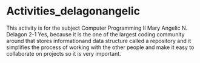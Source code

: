 # Activities_delagonangelic
This activity is for the subject Computer Programming II 
Mary Angelic N. Delagon
2-1
Yes, because it is the one of the largest coding community around that stores informationand data structure called a repository and it simplifies the process of working with the other people and make it easy to collaborate on projects so it is very important.
